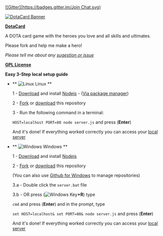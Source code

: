 [![Gitter](https://badges.gitter.im/Join Chat.svg)](https://gitter.im/rafaelcastrocouto/dotacard?utm_source=badge&utm_medium=badge&utm_campaign=pr-badge&utm_content=badge)

[1]: http://dotacard.herokuapp.com/

[![DotaCard Banner](http://rafaelcastrocouto.github.io/dotacard/img/banner.png)][1]

**[DotaCard][1]**

A DOTA card game with the heroes you love and all skills and ultimates.

Please fork and help me make a hero!

*Please tell me about any [sugestion or issue](https://github.com/rafaelcastrocouto/dotacard/issues)*

__[GPL License](http://opensource.org/licenses/gpl-3.0.html)__

**Easy 3-Step local setup guide**

 * ** ![Linux](https://sites.google.com/site/rafaelcastrocouto/download/linux.png "Linux") Linux **

    1 - [Download](http://nodejs.org/download/) and install [Nodejs](http://nodejs.org/) - ([Via package manager](https://github.com/joyent/node/wiki/Installing-Node.js-via-package-manager))

    2 - [Fork](https://github.com/rafaelcastrocouto/dotacard/fork) or [download](https://github.com/rafaelcastrocouto/dotacard/archive/gh-pages.zip) this repository

    3 - Run the following command in a terminal: 

    `HOST=localhost PORT=80 node server.js` and press (**Enter**)
    
    And it's done! If everything worked correctly you can access your [local server](http://localhost/)

 * ** ![Windows](https://sites.google.com/site/rafaelcastrocouto/download/win.png "Windows") Windows **

    1 - [Download](http://nodejs.org/download/) and install [Nodejs](http://nodejs.org/)
    
    2 - [Fork](https://github.com/rafaelcastrocouto/dotacard/fork) or [download](https://github.com/rafaelcastrocouto/dotacard/archive/gh-pages.zip) this repository
    
    (You can also use [Github for Windows](https://windows.github.com/) to manage repositories)

    3.a - Double click the `server.bat` file

    3.b - OR press (![Windows Key](https://sites.google.com/site/rafaelcastrocouto/download/win.png "Windows Key")**+R**) type 
    
    `cmd` and press (**Enter**) and in the prompt, type 
    
    `set HOST=localhost& set PORT=80& node server.js` and press (**Enter**)
    
    And it's done! If everything worked correctly you can access your [local server](http://localhost/)